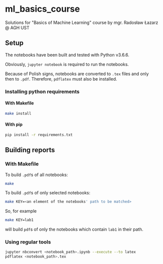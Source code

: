# ml_basics_course
Solutions for "Basics of Machine Learning" course by mgr. Radosław Łazarz @ AGH UST

## Setup
The notebooks have been built and tested with Python v3.6.6.

Obviously, `jupyter notebook` is required to run the notebooks.

Because of Polish signs, notebooks are converted to `.tex` files and only then to `.pdf`. Therefore, `pdflatex` must also be installed. 

### Installing python requirements

#### With Makefile
```bash
make install
```
#### With pip 

```bash
pip install -r requirements.txt
```


## Building reports

### With Makefile
To build `.pdf`s of all notebooks:
```bash
make 
```

To build `.pdf`s of only selected notebooks:

```bash
make KEY=<an element of the notebooks' path to be matched>
```

So, for example

```bash
make KEY=lab1 
```

will build `pdf`s of only the notebooks which contain `lab1` in their path.

### Using regular tools

```bash
jupyter nbconvert <notebook_path>.ipynb --execute --to latex 
pdflatex <notebook_path>.tex
```
